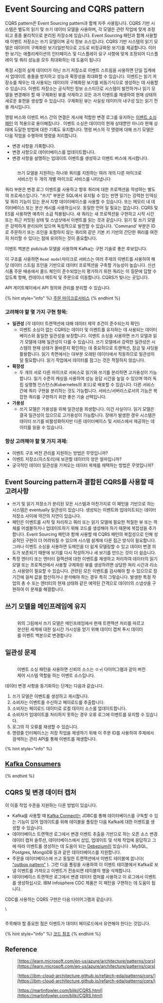 # Event Sourcing and CQRS pattern

CQRS pattern은 Event Sourcing pattern과 함께 자주 사용됩니다. CQRS 기반 시스템은 별도의 읽기 및 쓰기 데이터 모델을 사용하며, 각 모델은 관련 작업에 맞게 조정되고 종종 물리적으로 분리된 저장소에 있습니다. Event Sourcing 패턴과 함께 사용할 때 이벤트 저장소는 쓰기 모델이며 공식 정보 소스입니다. CQRS 기반 시스템의 읽기 모델은 데이터의 구체화된 보기(일반적으로 고도로 비정규화된 보기)를 제공합니다. 이러한 보기는 애플리케이션의 인터페이스 및 디스플레이 요구 사항에 맞게 조정되어 디스플레이 및 쿼리 성능을 모두 최대화하는 데 도움이 됩니다

특정 시점의 실제 데이터가 아닌 쓰기 저장소로 이벤트 스트림을 사용하면 단일 집계에서 업데이트 충돌을 방지하고 성능과 확장성을 최대화할 수 있습니다. 이벤트는 읽기 저장소를 채우는 데 사용되는 데이터의 구체화된 보기를 비동기식으로 생성하는 데 사용할 수 있습니다. 이벤트 저장소는 공식적인 정보 소스이므로 시스템이 발전하거나 읽기 모델을 변경해야 할 때 구체화된 뷰를 삭제하고 모든 과거 이벤트를 재생하여 현재 상태의 새로운 표현을 생성할 수 있습니다. 구체화된 뷰는 사실상 데이터의 내구성 있는 읽기 전용 캐시입니다.

명령 버스와 이벤트 버스 간의 연결은 게시에 적합한 변경 로그를 유지하는 [이벤트 소싱 패턴](https://ibm-cloud-architecture.github.io/refarch-eda/patterns/event-sourcing/) 의 적용으로 용이해집니다 . 이벤트 소싱은 데이터의 현재 상태뿐만 아니라 현재 상태에 도달한 방법에 대한 기록도 유지합니다. 명령 버스의 각 명령에 대해 쓰기 모델은 다음 작업을 수행하여 명령을 처리합니다.

* 변경 사항을 기록합니다.
* 변경 사항으로 데이터베이스를 업데이트합니다.
* 변경 사항을 설명하는 업데이트 이벤트를 생성하고 이벤트 버스에 게시합니다.

<figure><img src="../../../../.gitbook/assets/image (14).png" alt=""><figcaption><p>쓰기 모델을 지원하는 하나와 쿼리를 지원하는 여러 개의 다른 마이크로 서비스인 두 개의 개별 마이크로 서비스를 나타냅니다</p></figcaption></figure>

쿼리 부분은 변경 로그 이벤트를 사용하고 향후 쿼리에 대한 프로젝션을 작성하는 별도의 프로세스입니다. "쓰기" 부분은 SQL에서 유지될 수 있는 반면 읽기는 강력한 인덱싱 및 쿼리 기능이 있는 문서 지향 데이터베이스를 사용할 수 있습니다. 또는 메모리 내 데이터베이스 또는 분산 캐시를 사용하십시오. 동일한 언어 일 필요는 없습니다. CQRS 및 ES를 사용하면 예측이 소급 적용됩니다. 새 쿼리는 새 프로젝션을 구현하고 시작 시간 또는 최근 커밋된 상태 및 스냅샷에서 이벤트를 읽는 것과 같습니다. 읽기 및 쓰기 모델은 강력하게 분리되어 있으며 독립적으로 발전할 수 있습니다. 'Command' 부분은 ID로 주문하기 또는 조인을 포함하지 않는 쿼리와 같은 기본 키 기반의 간단한 쿼리를 여전히 처리할 수 있다는 점에 유의하는 것이 중요합니다.

이벤트 백본은 pub/sub 모델을 사용하며 Kafka는 구현 기술로 좋은 후보입니다.

이 구조를 사용하면 `Read model`마이크로 서비스는 여러 주제의 이벤트를 사용하여 해당 데이터 스트림 조인을 기반으로 데이터 프로젝션을 구축할 가능성이 높습니다. 신선 식품 주문 배송에서 콜드 체인이 준수되었는지 평가하기 위한 쿼리는 이 질문에 답할 수 있도록 항해, 컨테이너 메트릭 및 주문으로 이동합니다. CQRS가 빛나는 곳입니다.

API 게이트웨이에서 API 정의와 관리를 분리할 수 있습니다.

{% hint style="info" %}
[주문 마이크로서비스](https://github.com/ibm-cloud-architecture/refarch-kc-order-ms)
{% endhint %}

### 고려해야 할 몇 가지 구현 항목:

* **일관성** (각 데이터 트랜잭션에 대해 데이터 제약 조건이 준수되는지 확인)
  * 이벤트 소싱이 없는 CQRS는 데이터 및 이벤트를 유지하는 데 사용되는 데이터베이스와 동일한 일관성을 보장합니다. 이벤트 소싱을 사용하면 쓰기 모델과 읽기 모델에 대해 일관성이 다를 수 있습니다. 쓰기 모델에서 강력한 일관성은 시스템의 현재 상태가 올바른지 확인하는 데 중요하므로 트랜잭션, 잠금 및 샤딩을 활용합니다. 읽기 측면에서는 대부분 오래된 데이터에서 작동하므로 일관성이 덜 필요합니다. 읽기 작업에서 데이터를 잠그는 것은 적절하지 않습니다.
* **확장성**
  * 두 개의 서로 다른 마이크로 서비스로 읽기와 쓰기를 분리하면 고가용성이 가능합니다. 읽기 수준의 캐싱을 사용하여 성능 응답 시간을 높일 수 있으며 여러 독립 실행형 인스턴스(Kubernetes의 포드)로 배포할 수 있습니다. 다른 서비스 간에 쿼리 구현을 분리하는 것도 가능합니다. 서비스/서버리스로서의 기능은 복잡한 쿼리를 구현하기 위한 좋은 기술 선택입니다.
* **가용성**
  * 쓰기 모델은 가용성을 위해 일관성을 희생합니다. 이건 사실이다. 읽기 모델은 결국 일관성이 있으므로 고가용성이 가능합니다. 장애가 발생한 경우 시스템은 데이터 쓰기를 비활성화하지만 다른 데이터베이스 및 서비스에서 제공하는 데이터를 읽을 수 있습니다.

### 항상 고려해야 할 몇 가지 과제:

* 이벤트 구조 버전 관리를 지원하는 방법은 무엇입니까?
* 이벤트 저장소(히스토리)에 보관할 데이터의 양은 얼마입니까?
* 궁극적인 데이터 일관성을 가져오는 데이터 복제를 채택하는 방법은 무엇입니까?

## Event Sourcing pattern과 결합된 CQRS를 사용할 때 고려사항

* 쓰기 및 읽기 저장소가 분리된 모든 시스템과 마찬가지로 이 패턴을 기반으로 하는 시스템은 eventually 일관성이 있습니다. 생성되는 이벤트와 업데이트되는 데이터 저장소 사이에 약간의 지연이 있습니다.
* 패턴은 이벤트를 시작 및 처리하고 쿼리 또는 읽기 모델에 필요한 적절한 뷰 또는 객체를 어셈블하거나 업데이트하기 위해 코드를 생성해야 하기 때문에 복잡성을 추가합니다. Event Sourcing 패턴과 함께 사용할 때 CQRS 패턴의 복잡성으로 인해 성공적인 구현이 더 어려워질 수 있으며 시스템 설계에 다른 접근 방식이 필요합니다. 그러나 이벤트 소싱을 사용하면 도메인을 더 쉽게 모델링할 수 있고 데이터 변경 의도가 보존되기 때문에 보기를 다시 작성하거나 새 보기를 만드는 것이 더 쉽습니다.
* 특정 엔터티 또는 엔터티 컬렉션에 대한 이벤트를 재생하고 처리하여 데이터의 읽기 모델 또는 프로젝션에서 사용할 구체화된 뷰를 생성하려면 상당한 처리 시간과 리소스 사용량이 필요할 수 있습니다. 관련된 모든 이벤트를 검사해야 할 수 있으므로 장기간에 걸쳐 값을 합산하거나 분석해야 하는 경우 특히 그렇습니다. 발생한 특정 작업의 총 수 또는 엔터티의 현재 상태와 같은 예약된 간격으로 데이터의 스냅샷을 구현하여 이 문제를 해결합니다.

## 쓰기 모델을 메인프레임에 유지 <a href="#keeping-the-write-model-on-mainframe" id="keeping-the-write-model-on-mainframe"></a>

<figure><img src="../../../../.gitbook/assets/image (11).png" alt=""><figcaption><p>위의 그림에서 쓰기 모델은 메인프레임에서 현재 트랜잭션 처리를 따르고 분산된 세계에 대한 실시간 가시성을 얻기 위해 데이터 캡처 푸시 데이터를 이벤트 백본으로 변경합니다</p></figcaption></figure>

## 일관성 문제 <a href="#the-consistency-challenges" id="the-consistency-challenges"></a>

<figure><img src="../../../../.gitbook/assets/image (10).png" alt=""><figcaption><p>이벤트 소싱 패턴을 사용하면 신뢰의 소스는 ㅇㅟ 다이어그램과 같이 버전 제어 시스템 역할을 하는 이벤트 소스입니다.</p></figcaption></figure>

데이터 변경 사항을 동기화하는 단계는 다음과 같습니다.

1. 쓰기 모델은 이벤트를 생성하고 게시합니다.
2. 소비자는 이벤트를 수신하고 페이로드를 추출합니다.
3. 소비자는 페이로드 데이터로 로컬 데이터 소스를 업데이트합니다.
4. 소비자가 업데이트를 처리하지 못하는 경우 오류 로그에 이벤트를 유지할 수 있습니다.
5. 로그의 각 오류를 재생할 수 있습니다.
6. 명령줄 인터페이스는 저장 작업을 재생하기 위해 이 주문 ID를 사용하여 주제에서 검색하는 관리 API를 통해 이벤트를 재생합니다.

{% hint style="info" %}
## [Kafka Consumers](https://ibm-cloud-architecture.github.io/refarch-eda/technology/kafka-consumers/)
{% endhint %}

## CQRS 및 변경 데이터 캡처 <a href="#cqrs-and-change-data-capture" id="cqrs-and-change-data-capture"></a>

이 이중 작업 수준을 지원하는 다른 방법이 있습니다.

* Kafka를 사용할 때 [Kafka Connect는](https://kafka.apache.org/documentation/#connect) JDBC를 통해 데이터베이스를 구독할 수 있는 기능이 있어 업데이트를 위해 테이블을 폴링한 다음 Kafka에 대한 이벤트를 생성할 수 있습니다.
* 데이터베이스 트랜잭션 로그에서 변경 이벤트 추출을 기반으로 하는 오픈 소스 변경 데이터 캡처 솔루션, 데이터베이스에서 삽입, 업데이트 및 삭제 작업에 응답하고 그에 따라 이벤트를 생성하는 데 도움이 되는 [Debezium이](https://debezium.io/) 있습니다 . MySQL, Postgres, MongoDB 등과 같은 데이터베이스를 지원합니다.
* 주문을 데이터베이스에 쓰고 동일한 트랜잭션에서 이벤트 테이블에 씁니다( ["outbox pattern"](https://ibm-cloud-architecture.github.io/refarch-eda/patterns/intro#transactional-outbox) ). 그런 다음 폴링을 사용하여 이 이벤트 테이블에서 Kafka로 보낼 이벤트를 가져오고 이벤트가 전송되면 테이블의 행을 삭제합니다.
* 데이터베이스 트랜잭션 로그에서 변경 데이터 캡처를 사용하고 이 로그에서 이벤트를 생성하십시오. IBM Infosphere CDC 제품은 이 패턴을 구현하는 데 도움이 됩니다.&#x20;

CDC를 사용하는 CQRS 구현은 다음 다이어그램과 같습니다.

\


<figure><img src="../../../../.gitbook/assets/image (13).png" alt=""><figcaption></figcaption></figure>

주목해야 할 중요한 점은 이벤트가 데이터 페이로드에서 유연해야 한다는 것입니다.

{% hint style="info" %}
[코드 참조](https://github.com/ibm-cloud-architecture/refarch-kc-order-ms)
{% endhint %}

## Reference

> [https://learn.microsoft.com/en-us/azure/architecture/patterns/cqrs](https://learn.microsoft.com/en-us/azure/architecture/patterns/cqrs)
>
> [https://ibm-cloud-architecture.github.io/refarch-eda/patterns/cqrs/](https://ibm-cloud-architecture.github.io/refarch-eda/patterns/cqrs/)
>
> [https://martinfowler.com/bliki/CQRS.html](https://martinfowler.com/bliki/CQRS.html)
